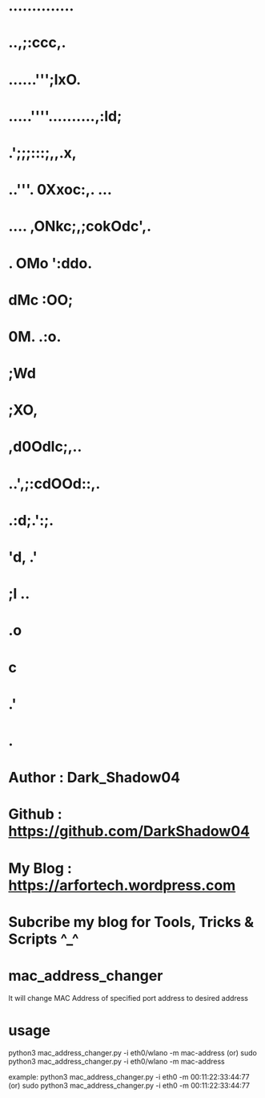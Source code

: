 # ..............
#            ..,;:ccc,.
#          ......''';lxO.
# .....''''..........,:ld;
#           .';;;:::;,,.x,
#      ..'''.            0Xxoc:,.  ...
#  ....                ,ONkc;,;cokOdc',.
# .                   OMo           ':ddo.
#                    dMc               :OO;
#                    0M.                 .:o.
#                    ;Wd
#                     ;XO,
#                       ,d0Odlc;,..
#                           ..',;:cdOOd::,.
#                                    .:d;.':;.
#                                       'd,  .'
#                                         ;l   ..
#                                          .o
#                                            c
#                                            .'
#                                             .
# Author             : Dark_Shadow04
# Github             : https://github.com/DarkShadow04
# My Blog            : https://arfortech.wordpress.com

# Subcribe my blog for Tools, Tricks & Scripts ^_^

# mac_address_changer
It will change MAC Address of specified port address to desired address

# usage
python3 mac_address_changer.py -i eth0/wlano -m mac-address
(or)
sudo python3 mac_address_changer.py -i eth0/wlano -m mac-address

example:
python3 mac_address_changer.py -i eth0 -m 00:11:22:33:44:77
(or)
sudo python3 mac_address_changer.py -i eth0 -m 00:11:22:33:44:77
